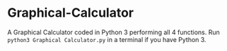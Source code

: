 # Graphical-Calculator
A Graphical Calculator coded in Python 3 performing all 4 functions. Run `python3 Graphical Calculator.py` in a terminal if you have Python 3.
